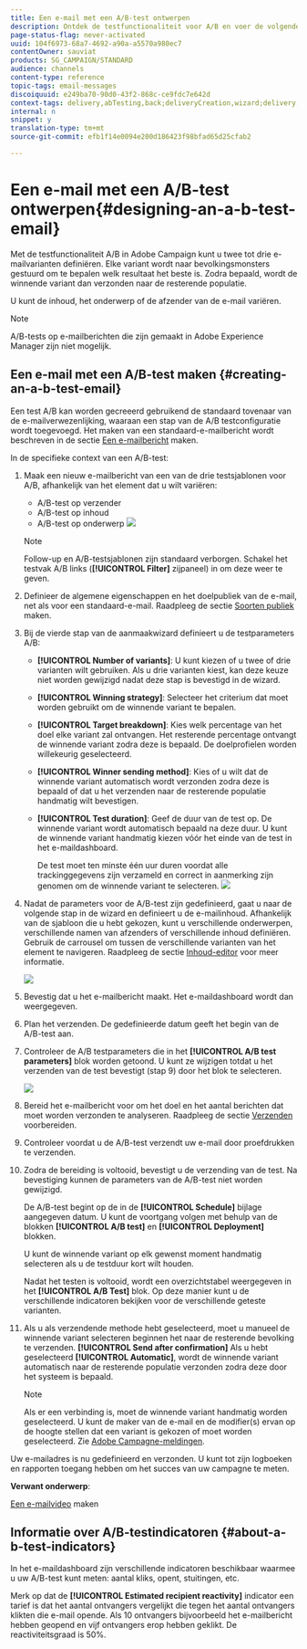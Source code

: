```yaml
---
title: Een e-mail met een A/B-test ontwerpen
description: Ontdek de testfunctionaliteit voor A/B en voer de volgende stappen uit om een e-mail te maken van een testsjabloon voor A/B in Adobe Campagne.
page-status-flag: never-activated
uuid: 104f6973-68a7-4692-a90a-a5570a980ec7
contentOwner: sauviat
products: SG_CAMPAIGN/STANDARD
audience: channels
content-type: reference
topic-tags: email-messages
discoiquuid: e249ba70-90d0-43f2-868c-ce9fdc7e642d
context-tags: delivery,abTesting,back;deliveryCreation,wizard;delivery,main
internal: n
snippet: y
translation-type: tm+mt
source-git-commit: efb1f14e0094e200d186423f98bfad65d25cfab2

---
```



# Een e-mail met een A/B-test ontwerpen{#designing-an-a-b-test-email}

Met de testfunctionaliteit A/B in Adobe Campaign kunt u twee tot drie e-mailvarianten definiëren. Elke variant wordt naar bevolkingsmonsters gestuurd om te bepalen welk resultaat het beste is. Zodra bepaald, wordt de winnende variant dan verzonden naar de resterende populatie.

U kunt de inhoud, het onderwerp of de afzender van de e-mail variëren.

>[!NOTE]
>
>A/B-tests op e-mailberichten die zijn gemaakt in Adobe Experience Manager zijn niet mogelijk.

## Een e-mail met een A/B-test maken {#creating-an-a-b-test-email}

Een test A/B kan worden gecreeerd gebruikend de standaard tovenaar van de e-mailverwezenlijking, waaraan een stap van de A/B testconfiguratie wordt toegevoegd. Het maken van een standaard-e-mailbericht wordt beschreven in de sectie [Een e-mailbericht](../../channels/using/creating-an-email.md) maken.

In de specifieke context van een A/B-test:

1. Maak een nieuw e-mailbericht van een van de drie testsjablonen voor A/B, afhankelijk van het element dat u wilt variëren:

   * A/B-test op verzender
   * A/B-test op inhoud
   * A/B-test op onderwerp
   ![](assets/create_ab_testing.png)

   >[!NOTE]
   >
   >Follow-up en A/B-testsjablonen zijn standaard verborgen. Schakel het testvak A/B links (**[!UICONTROL Filter]** zijpaneel) in om deze weer te geven.

1. Definieer de algemene eigenschappen en het doelpubliek van de e-mail, net als voor een standaard-e-mail. Raadpleeg de sectie [Soorten publiek](../../audiences/using/creating-audiences.md) maken.
1. Bij de vierde stap van de aanmaakwizard definieert u de testparameters A/B:

   * **[!UICONTROL Number of variants]**: U kunt kiezen of u twee of drie varianten wilt gebruiken. Als u drie varianten kiest, kan deze keuze niet worden gewijzigd nadat deze stap is bevestigd in de wizard.
   * **[!UICONTROL Winning strategy]**: Selecteer het criterium dat moet worden gebruikt om de winnende variant te bepalen.
   * **[!UICONTROL Target breakdown]**: Kies welk percentage van het doel elke variant zal ontvangen. Het resterende percentage ontvangt de winnende variant zodra deze is bepaald. De doelprofielen worden willekeurig geselecteerd.
   * **[!UICONTROL Winner sending method]**: Kies of u wilt dat de winnende variant automatisch wordt verzonden zodra deze is bepaald of dat u het verzenden naar de resterende populatie handmatig wilt bevestigen.
   * **[!UICONTROL Test duration]**: Geef de duur van de test op. De winnende variant wordt automatisch bepaald na deze duur. U kunt de winnende variant handmatig kiezen vóór het einde van de test in het e-maildashboard.

      De test moet ten minste één uur duren voordat alle trackinggegevens zijn verzameld en correct in aanmerking zijn genomen om de winnende variant te selecteren.
   ![](assets/ab_parameters.png)

1. Nadat de parameters voor de A/B-test zijn gedefinieerd, gaat u naar de volgende stap in de wizard en definieert u de e-mailinhoud. Afhankelijk van de sjabloon die u hebt gekozen, kunt u verschillende onderwerpen, verschillende namen van afzenders of verschillende inhoud definiëren. Gebruik de carrousel om tussen de verschillende varianten van het element te navigeren. Raadpleeg de sectie [Inhoud-editor](../../designing/using/designing-content-in-adobe-campaign.md) voor meer informatie.

   ![](assets/create_ab_testing2.png)

1. Bevestig dat u het e-mailbericht maakt. Het e-maildashboard wordt dan weergegeven.
1. Plan het verzenden. De gedefinieerde datum geeft het begin van de A/B-test aan.
1. Controleer de A/B testparameters die in het **[!UICONTROL A/B test parameters]** blok worden getoond. U kunt ze wijzigen totdat u het verzenden van de test bevestigt (stap 9) door het blok te selecteren.

   ![](assets/create_ab_testing3.png)

1. Bereid het e-mailbericht voor om het doel en het aantal berichten dat moet worden verzonden te analyseren. Raadpleeg de sectie [Verzenden](../../sending/using/preparing-the-send.md) voorbereiden.
1. Controleer voordat u de A/B-test verzendt uw e-mail door proefdrukken te verzenden.
1. Zodra de bereiding is voltooid, bevestigt u de verzending van de test. Na bevestiging kunnen de parameters van de A/B-test niet worden gewijzigd.

   De A/B-test begint op de in de **[!UICONTROL Schedule]** bijlage aangegeven datum. U kunt de voortgang volgen met behulp van de blokken **[!UICONTROL A/B test]** en **[!UICONTROL Deployment]** blokken.

   U kunt de winnende variant op elk gewenst moment handmatig selecteren als u de testduur kort wilt houden.

   Nadat het testen is voltooid, wordt een overzichtstabel weergegeven in het **[!UICONTROL A/B Test]** blok. Op deze manier kunt u de verschillende indicatoren bekijken voor de verschillende geteste varianten.

1. Als u als verzendende methode hebt geselecteerd, moet u manueel de winnende variant selecteren beginnen het naar de resterende bevolking te verzenden. **[!UICONTROL Send after confirmation]** Als u hebt geselecteerd **[!UICONTROL Automatic]**, wordt de winnende variant automatisch naar de resterende populatie verzonden zodra deze door het systeem is bepaald.

   >[!NOTE]
   >
   >Als er een verbinding is, moet de winnende variant handmatig worden geselecteerd. U kunt de maker van de e-mail en de modifier(s) ervan op de hoogte stellen dat een variant is gekozen of moet worden geselecteerd. Zie [Adobe Campagne-meldingen](../../administration/using/sending-internal-notifications.md).

Uw e-mailadres is nu gedefinieerd en verzonden. U kunt tot zijn logboeken en rapporten toegang hebben om het succes van uw campagne te meten.

**Verwant onderwerp**:

[Een e-mailvideo](https://docs.adobe.com/content/help/en/campaign-learn/campaign-standard-tutorials/getting-started/create-email-from-homepage.html) maken

## Informatie over A/B-testindicatoren {#about-a-b-test-indicators}

In het e-maildashboard zijn verschillende indicatoren beschikbaar waarmee u uw A/B-test kunt meten: aantal kliks, opent, stuitingen, etc.

Merk op dat de **[!UICONTROL Estimated recipient reactivity]** indicator een tarief is dat het aantal ontvangers vergelijkt die tegen het aantal ontvangers klikten die e-mail opende. Als 10 ontvangers bijvoorbeeld het e-mailbericht hebben geopend en vijf ontvangers erop hebben geklikt. De reactiviteitsgraad is 50%.
